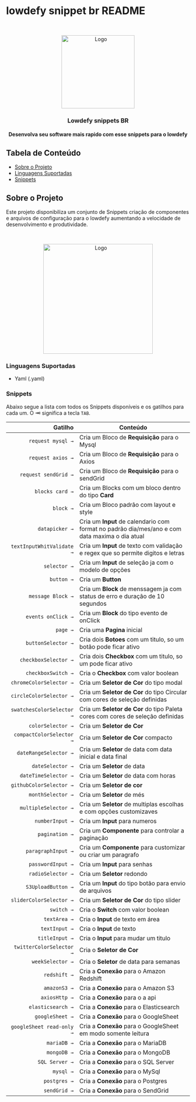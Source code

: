 # lowdefy snippet br README

<br />
<p align="center">
  <a>
    <img src="https://i.postimg.cc/52zRZh4L/BR.png" width="200px" alt="Logo">
  </a>

  <h3 align="center">Lowdefy snippets BR</h3>
</p>

<h4 align="center">Desenvolva seu software mais rapido com esse snippets para o lowdefy</h3>


## Tabela de Conteúdo

- [Sobre o Projeto](#sobre-o-projeto)
- [Linguagens Suportadas](#linguagens-suportadas)
- [Snippets](#snippets)

## Sobre o Projeto

Este projeto disponibiliza um conjunto de Snippets criação de componentes e arquivos de configuração para o lowdefy aumentando a velocidade de desenvolvimento e produtividade.

<br />
<p align="center">
  <a>
    <img src="https://i.postimg.cc/bYFVdyd1/demostra-o.gif" width="300px" alt="Logo">
  </a>
</p>


### Linguagens Suportadas
- Yaml (.yaml)

### Snippets

Abaixo segue a lista com todos os Snippets disponíveis e os gatilhos para cada um. O **⇥** significa a tecla `TAB`.

|                    Gatilho | Conteúdo                                                                      |
| ---------------------------: | ----------------------------------------------------------------------------- |
|`request mysql →` | Cria um Bloco de  **Requisição** para o Mysql|
|`request axios →` | Cria um Bloco de  **Requisição** para o Axios|
|`request sendGrid →` | Cria um Bloco de  **Requisição** para o sendGrid|
|`blocks card →` | Cria um Blocks com um bloco dentro do tipo **Card**|
|`block →` | Cria um Bloco  padrão com layout e style|
|`datapicker →` | Cria um **Input** de calendario com format no padrão dia/mes/ano e com data maxima o dia atual|
|`textInputWhitValidate →` | Cria um **Input** de texto com validação e regex que so permite digitos e letras|
|`selector →` | Cria um **Input** de seleção ja com o modelo de opções|
|`button →` | Cria um **Button** |
|`message Block →` | Cria um **Block** de menssagem ja com status de erro e duração de 10 segundos|
|`events onClick →` | Cria um **Block** do tipo evento de onClick|
|`page →` | Cria uma **Pagina** inicial|
|`buttonSelector →` | Cria dois **Botoes** com um titulo, so um botão pode ficar ativo|
|`checkboxSelector →` | Cria dois **Checkbox** com um titulo, so um pode ficar ativo|
|`checkboxSwitch →` | Cria o **Checkbox** com valor boolean|
|`chromeColorSelector →` | Cria um **Seletor de Cor** do tipo modal|
|`circleColorSelector →` | Cria um **Seletor de Cor** do tipo Circular com cores de seleção definidas|
|`swatchesColorSelector →` | Cria um **Seletor de Cor** do tipo Paleta cores com cores de seleção definidas|
|`colorSelector →` | Cria um **Seletor de Cor**|
|`compactColorSelector →` | Cria um **Seletor de Cor** compacto|
|`dateRangeSelector →` | Cria um **Seletor** de data com data inicial e data final|
|`dateSelector →` | Cria um **Seletor** de data|
|`dateTimeSelector →` | Cria um **Seletor** de data com horas|
|`githubColorSelector →` | Cria um **Seletor de cor**|
|`monthSelector →` | Cria um **Seletor** de més|
|`multipleSelector →` | Cria um **Seletor** de multiplas escolhas e com opções customizaves|
|`numberInput →` | Cria um **Input** para numeros|
|`pagination →` | Cria um **Componente** para controlar a paginação|
|`paragraphInput →` | Cria um **Componente** para customizar ou criar um paragrafo|
|`passwordInput →` | Cria um **Input** para senhas|
|`radioSelector →` | Cria um **Seletor** redondo|
|`S3UploadButton →` | Cria um **Input** do tipo botão para envio de arquivos|
|`sliderColorSelector →` | Cria um **Seletor de Cor** do tipo slider|
|`switch →` | Cria o **Switch** com valor boolean|
|`textArea →` | Cria o **Input** de texto em área|
|`textInput →` | Cria o **Input** de texto|
|`titleInput →` | Cria o **Input** para mudar um titulo|
|`twitterColorSelector →` | Cria o **Seletor de Cor**|
|`weekSelector →` | Cria o **Seletor** de data para semanas|
|`redshift →` | Cria a **Conexão** para o Amazon Redshift|
|`amazonS3 →` | Cria a **Conexão** para o Amazon S3|
|`axiosHttp →` | Cria a **Conexão** para o a api|
|`elasticsearch →` | Cria a **Conexão** para o Elasticsearch|
|`googleSheet →` | Cria a **Conexão** para o GoogleSheet|
|`googleSheet read-only →` | Cria a **Conexão** para o GoogleSheet em modo somente leitura|
|`mariaDB →` | Cria a **Conexão** para o MariaDB|
|`mongoDB →` | Cria a **Conexão** para o MongoDB|
|`SQL Server →` | Cria a **Conexão** para o SQL Server|
|`mysql →` | Cria a **Conexão** para o MySql|
|`postgres →` | Cria a **Conexão** para o Postgres|
|`sendGrid →` | Cria a **Conexão** para o SendGrid|

